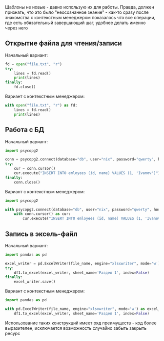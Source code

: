 Шаблоны не новые - давно использую их для работы. Правда, должен признать, что это было "неосознанное знание" - как-то сразу после знакомства с контекстным менеджером показалось что все операции, где есть обязательный завершающий шаг, удобнее делать именно через него

## Открытие файла для чтения/записи

Начальный вариант:

```python
fd = open("file.txt", "r")
try:
    lines = fd.read()
    print(lines)
finally:
    fd.close()
```

Вариант с контекстным менеджером:

```python
with open("file.txt", "r") as fd:
    lines = fd.read()
    print(lines)
```

## Работа с БД

Начальный вариант:

```python
import psycopg2

conn = psycopg2.connect(database="db", user="nix", password="qwerty", host="localhost", port=5432)
try:
    cur = conn.cursor()
    cur.execute("INSERT INTO emloyees (id, name) VALUES (1, 'Ivanov')")
finally:
    conn.close()
```

Вариант с контекстным менеджером:

```python
import psycopg2

with psycopg2.connect(database="db", user="nix", password="qwerty", host="localhost", port=5432) as conn:
    with conn.cursor() as cur:
        cur.execute("INSERT INTO emloyees (id, name) VALUES (1, 'Ivanov')")
```
## Запись в эксель-файл
Начальный вариант:

```python
import pandas as pd

excel_writer = pd.ExcelWriter(file_name, engine="xlsxwriter", mode='w')
try:
    df1.to_excel(excel_writer, sheet_name='Раздел 1', index=False)
finally:
    excel_writer.save()
```

Вариант с контекстным менеджером:

```python
import pandas as pd

with pd.ExcelWriter(file_name, engine="xlsxwriter", mode='w') as excel_writer:
    df1.to_excel(excel_writer, sheet_name='Раздел 1', index=False)
```

Использование таких конструкций имеет ряд преимуществ - код более выразителен, исключается возможность случайно забыть закрыть ресурс
